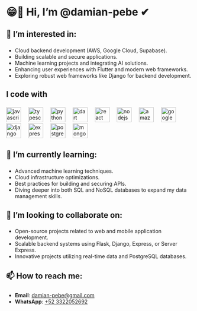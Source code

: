 <h1 align="left">😁👋 Hi, I’m @damian-pebe ✔</h1>

###

<h2 align="left">👀 I’m interested in:</h2>

###

<ul>
  <li>Cloud backend development (AWS, Google Cloud, Supabase).</li>
  <li>Building scalable and secure applications.</li>
  <li>Machine learning projects and integrating AI solutions.</li>
  <li>Enhancing user experiences with Flutter and modern web frameworks.</li>
  <li>Exploring robust web frameworks like Django for backend development.</li>
</ul>

###

<h2 align="left">I code with</h2>

###

<div align="left">
  <img src="https://cdn.jsdelivr.net/gh/devicons/devicon/icons/javascript/javascript-original.svg" height="40" alt="javascript logo"  />
  <img width="12" />
  <img src="https://cdn.jsdelivr.net/gh/devicons/devicon/icons/typescript/typescript-original.svg" height="40" alt="typescript logo"  />
  <img width="12" />
  <img src="https://cdn.jsdelivr.net/gh/devicons/devicon/icons/python/python-original.svg" height="40" alt="python logo"  />
  <img width="12" />
  <img src="https://cdn.jsdelivr.net/gh/devicons/devicon/icons/dart/dart-original.svg" height="40" alt="dart logo"  />
  <img width="12" />
  <img src="https://cdn.jsdelivr.net/gh/devicons/devicon/icons/react/react-original.svg" height="40" alt="react logo"  />
  <img width="12" />
  <img src="https://cdn.jsdelivr.net/gh/devicons/devicon/icons/nodejs/nodejs-original.svg" height="40" alt="nodejs logo"  />
  <img width="12" />
  <img src="https://cdn.jsdelivr.net/gh/devicons/devicon/icons/amazonwebservices/amazonwebservices-line-wordmark.svg" height="40" alt="amazonwebservices logo"  />
  <img width="12" />
  <img src="https://cdn.jsdelivr.net/gh/devicons/devicon/icons/googlecloud/googlecloud-original.svg" height="40" alt="googlecloud logo"  />
  <img width="12" />
  <img src="https://cdn.jsdelivr.net/gh/devicons/devicon/icons/django/django-plain.svg" height="40" alt="django logo"  />
  <img width="12" />
  <img src="https://cdn.jsdelivr.net/gh/devicons/devicon/icons/express/express-original.svg" height="40" alt="express logo"  />
  <img width="12" />
  <img src="https://cdn.jsdelivr.net/gh/devicons/devicon/icons/postgresql/postgresql-original.svg" height="40" alt="postgresql logo"  />
  <img width="12" />
  <img src="https://cdn.jsdelivr.net/gh/devicons/devicon/icons/mongodb/mongodb-original.svg" height="40" alt="mongodb logo"  />
</div>

###

<h2 align="left">🌱 I’m currently learning:</h2>

###

<ul>
  <li>Advanced machine learning techniques.</li>
  <li>Cloud infrastructure optimizations.</li>
  <li>Best practices for building and securing APIs.</li>
  <li>Diving deeper into both SQL and NoSQL databases to expand my data management skills.</li>
</ul>

###

<h2 align="left">💞️ I’m looking to collaborate on:</h2>

###

<ul>
  <li>Open-source projects related to web and mobile application development.</li>
  <li>Scalable backend systems using Flask, Django, Express, or Server Express.</li>
  <li>Innovative projects utilizing real-time data and PostgreSQL databases.</li>
</ul>

###

<h2 align="left">📫 How to reach me:</h2>

###

<ul>
  <li><strong>Email</strong>: <a href="mailto:damian-pebe@gmail.com">damian-pebe@gmail.com</a></li>
  <li><strong>WhatsApp</strong>: <a href="https://wa.me/+523322052692">+52 3322052692</a></li>
</ul>
